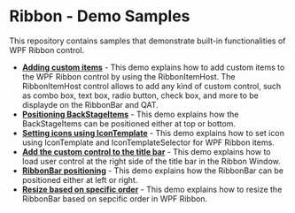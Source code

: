 # Ribbon - Demo Samples

This repository contains samples that demonstrate built-in functionalities of WPF Ribbon control.

* **<a href="Samples/Adding-custom-items-to-the-ribbon">Adding custom items</a>** - This demo explains how to add custom items to the WPF Ribbon control by using the RibbonItemHost. The RibbonItemHost control allows to add any kind of custom control, such as combo box, text box, radio button, check box, and more to be displayde on the RibbonBar and QAT.
* **<a href="Samples/Positioning-BackStageItems">Positioning BackStageItems</a>** - This demo explains how the BackStageItems can be positioned either at top or bottom.
* **<a href="Samples/Setting-icons-using-IconTemplate">Setting icons using IconTemplate</a>** - This demo explains how to set icon using IconTemplate and IconTemplateSelector for WPF Ribbon items.
* **<a href="Samples/Adding-custom-control-to-the-titlebar">Add the custom control to the title bar</a>** - This demo explains how to load user control at the right side of the title bar in the Ribbon Window. 
* **<a href="Samples/Resize-based-on-specific-order">RibbonBar positioning</a>** - This demo explains how the RibbonBar can be positioned either at left or right.
* **<a href="Samples/Resize-based-on-specific-order">Resize based on specific order</a>** - This demo explains how to resize the RibbonBar based on sepcific order in WPF Ribbon.
